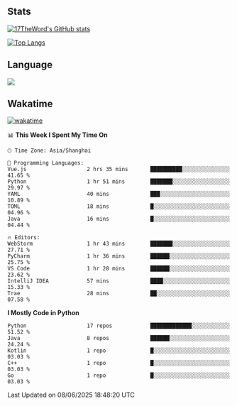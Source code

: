 ## Stats

[![17TheWord's GitHub stats](https://github-readme-stats.vercel.app/api?username=17TheWord&count_private=true&show_icons=true)](https://github.com/anuraghazra/github-readme-stats)

[![Top Langs](https://github-readme-stats.vercel.app/api/top-langs/?username=17TheWord&layout=compact&hide=html)](https://github.com/anuraghazra/github-readme-stats)

## Language

<img align="center" src="https://github-readme-stats-theword.vercel.app/api/wakatime?username=559772f0-9c03-4114-9e11-1b4b8b998e10&layout=compact&theme=dracula&hide_border=true">

## Wakatime

[![wakatime](https://wakatime.com/badge/user/559772f0-9c03-4114-9e11-1b4b8b998e10.svg)](https://wakatime.com/@559772f0-9c03-4114-9e11-1b4b8b998e10)

<!--START_SECTION:waka-->
📊 **This Week I Spent My Time On** 

```text
🕑︎ Time Zone: Asia/Shanghai

💬 Programming Languages: 
Vue.js                   2 hrs 35 mins       ██████████░░░░░░░░░░░░░░░   41.65 % 
Python                   1 hr 51 mins        ███████░░░░░░░░░░░░░░░░░░   29.97 % 
YAML                     40 mins             ███░░░░░░░░░░░░░░░░░░░░░░   10.89 % 
TOML                     18 mins             █░░░░░░░░░░░░░░░░░░░░░░░░   04.96 % 
Java                     16 mins             █░░░░░░░░░░░░░░░░░░░░░░░░   04.44 % 

🔥 Editors: 
WebStorm                 1 hr 43 mins        ███████░░░░░░░░░░░░░░░░░░   27.71 % 
PyCharm                  1 hr 36 mins        ██████░░░░░░░░░░░░░░░░░░░   25.75 % 
VS Code                  1 hr 28 mins        ██████░░░░░░░░░░░░░░░░░░░   23.62 % 
IntelliJ IDEA            57 mins             ████░░░░░░░░░░░░░░░░░░░░░   15.33 % 
Trae                     28 mins             ██░░░░░░░░░░░░░░░░░░░░░░░   07.58 % 
```

**I Mostly Code in Python** 

```text
Python                   17 repos            █████████████░░░░░░░░░░░░   51.52 % 
Java                     8 repos             ██████░░░░░░░░░░░░░░░░░░░   24.24 % 
Kotlin                   1 repo              █░░░░░░░░░░░░░░░░░░░░░░░░   03.03 % 
C++                      1 repo              █░░░░░░░░░░░░░░░░░░░░░░░░   03.03 % 
Go                       1 repo              █░░░░░░░░░░░░░░░░░░░░░░░░   03.03 % 
```




 Last Updated on 08/06/2025 18:48:20 UTC
<!--END_SECTION:waka-->

